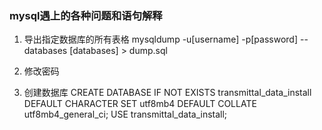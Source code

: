 ### mysql遇上的各种问题和语句解释

1. 导出指定数据库的所有表格
    mysqldump -u[username] -p[password] --databases [databases] > dump.sql
2. 修改密码
    
3. 创建数据库
    CREATE DATABASE IF NOT EXISTS transmittal_data_install DEFAULT CHARACTER SET utf8mb4 DEFAULT COLLATE utf8mb4_general_ci;
    USE transmittal_data_install;
